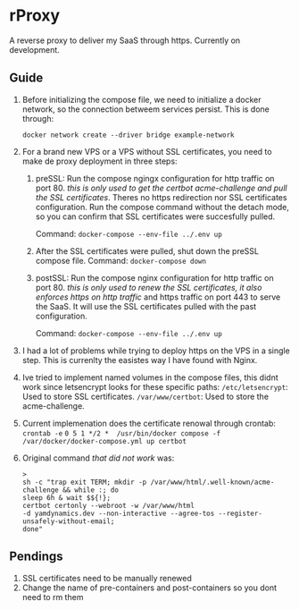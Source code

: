 # rProxy

A reverse proxy to deliver my SaaS through https. Currently on development.

## Guide

1. Before initializing the compose file, we need to initialize a docker network,
   so the connection betweem services persist. This is
   done through:

   `docker network create --driver bridge example-network`
2. For a brand new VPS or a VPS without SSL certificates, you need to make de
   proxy deployment in three steps:
   1. preSSL: Run the compose ngingx configuration for http traffic on port 80.
      _this is only used to get the certbot acme-challenge and pull the
      SSL certificates_. Theres no https redirection nor SSL certificates
      configuration. Run the compose command without the detach mode,
      so you can confirm that SSL certificates were succesfully pulled.

      Command: `docker-compose --env-file ../.env up`
   2. After the SSL certificates were pulled, shut down the preSSL compose file. Command: `docker-compose down`
   3. postSSL: Run the compose nginx configuration for http traffic on port 80.
      _this is only used to renew the SSL certificates,
      it also enforces https on http traffic_ and https traffic
      on port 443 to serve the SaaS. It will use the SSL certificates pulled with the past configuration.

      Command: `docker-compose --env-file ../.env up`
3. I had a lot of problems while trying to deploy https on the VPS in a single
   step. This is currenlty the easistes way I have found with Nginx.
4. Ive tried to implement named volumes in the compose files, this didnt work
   since letsencrypt looks for these specific paths:
   `/etc/letsencrypt`: Used to store SSL certificates.
   `/var/www/certbot`: Used to store the acme-challenge.
5. Current implemenation does the certificate renowal through crontab:
   `crontab -e`
   `0 5 1 */2 *  /usr/bin/docker compose -f /var/docker/docker-compose.yml up certbot`
6. Original command _that did not work_ was:
   ```
   >
   sh -c "trap exit TERM; mkdir -p /var/www/html/.well-known/acme-challenge && while :; do
   sleep 6h & wait $${!};
   certbot certonly --webroot -w /var/www/html
   -d yamdynamics.dev --non-interactive --agree-tos --register-unsafely-without-email;
   done"
   ```

## Pendings

1.  SSL certificates need to be manually renewed
2.  Change the name of pre-containers and post-containers so you dont need to rm
    them
